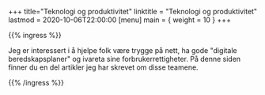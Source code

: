 +++
title="Teknologi og produktivitet"
linktitle = "Teknologi og produktivitet"
lastmod = 2020-10-06T22:00:00
[menu]
main = { weight = 10 }
+++

{{% ingress %}}

Jeg er interessert i å hjelpe folk være trygge på nett, ha gode "digitale beredskapsplaner"
og ivareta sine forbrukerrettigheter. På denne siden finner du en del artikler jeg har skrevet
om disse teamene.

{{% /ingress %}}
